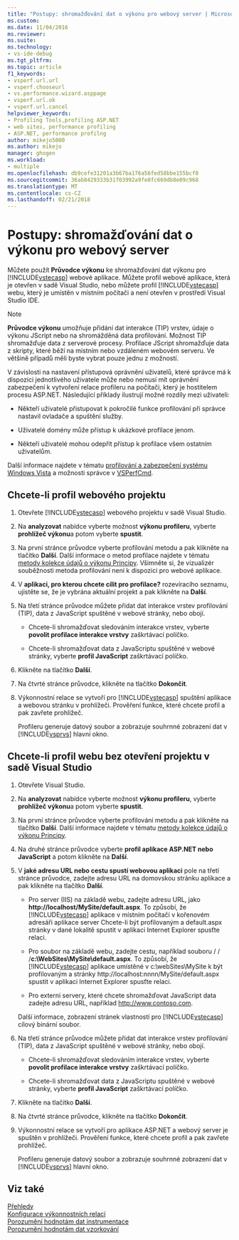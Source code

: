 ```yaml
---
title: "Postupy: shromažďování dat o výkonu pro webový server | Microsoft Docs"
ms.custom: 
ms.date: 11/04/2016
ms.reviewer: 
ms.suite: 
ms.technology:
- vs-ide-debug
ms.tgt_pltfrm: 
ms.topic: article
f1_keywords:
- vsperf.url.url
- vsperf.chooseurl
- vs.performance.wizard.asppage
- vsperf.url.ok
- vsperf.url.cancel
helpviewer_keywords:
- Profiling Tools,profiling ASP.NET
- web sites, performance profiling
- ASP.NET, performance profilng
author: mikejo5000
ms.author: mikejo
manager: ghogen
ms.workload:
- multiple
ms.openlocfilehash: db9cefe31201a3b67ba176a56fed58bbe155bcf0
ms.sourcegitcommit: 36ab8429333b31f03992a9fe8fc669db8e09c968
ms.translationtype: MT
ms.contentlocale: cs-CZ
ms.lasthandoff: 02/21/2018
---
```

# <a name="how-to-collect-performance-data-for-a-web-site"></a>Postupy: shromažďování dat o výkonu pro webový server

Můžete použít **Průvodce výkonu** ke shromažďování dat výkonu pro [!INCLUDE[vstecasp](../code-quality/includes/vstecasp_md.md)] webové aplikace. Můžete profil webové aplikace, která je otevřen v sadě Visual Studio, nebo můžete profil [!INCLUDE[vstecasp](../code-quality/includes/vstecasp_md.md)] webu, který je umístěn v místním počítači a není otevřen v prostředí Visual Studio IDE.

> [!NOTE]
> **Průvodce výkonu** umožňuje přidání dat interakce (TIP) vrstev, údaje o výkonu JScript nebo na shromážděná data profilování. Možnost TIP shromažďuje data z serverové procesy. Profilace JScript shromažďuje data z skripty, které běží na místním nebo vzdáleném webovém serveru. Ve většině případů měli byste vybrat pouze jednu z možností.

 V závislosti na nastavení přístupová oprávnění uživatelů, které správce má k dispozici jednotlivého uživatele může nebo nemusí mít oprávnění zabezpečení k vytvoření relace profileru na počítači, který je hostitelem procesu ASP.NET. Následující příklady ilustrují možné rozdíly mezi uživateli:

- Někteří uživatelé přistupovat k pokročilé funkce profilování při správce nastavil ovladače a spuštění služby.

- Uživatelé domény může přístup k ukázkové profilace jenom.

- Někteří uživatelé mohou odepřít přístup k profilace všem ostatním uživatelům.

 Další informace najdete v tématu [profilování a zabezpečení systému Windows Vista](../profiling/profiling-and-windows-vista-security.md) a možnosti správce v [VSPerfCmd](../profiling/vsperfcmd.md).

## <a name="to-profile-a-web-site-project"></a>Chcete-li profil webového projektu

1. Otevřete [!INCLUDE[vstecasp](../code-quality/includes/vstecasp_md.md)] webového projektu v sadě Visual Studio.

2. Na **analyzovat** nabídce vyberte možnost **výkonu profileru**, vyberte **prohlížeč výkonu**a potom vyberte **spustit**.

3. Na první stránce průvodce vyberte profilování metodu a pak klikněte na tlačítko **Další**. Další informace o metod profilace najdete v tématu [metody kolekce údajů o výkonu Principy](../profiling/understanding-performance-collection-methods.md). Všimněte si, že vizualizér souběžnosti metoda profilování není k dispozici pro webové aplikace.

4. V **aplikaci, pro kterou chcete cílit pro profilace?** rozevíracího seznamu, ujistěte se, že je vybrána aktuální projekt a pak klikněte na **Další**.

5. Na třetí stránce průvodce můžete přidat dat interakce vrstev profilování (TIP), data z JavaScript spuštěné v webové stránky, nebo obojí.

    - Chcete-li shromažďovat sledováním interakce vrstev, vyberte **povolit profilace interakce vrstvy** zaškrtávací políčko.

    - Chcete-li shromažďovat data z JavaScriptu spuštěné v webové stránky, vyberte **profil JavaScript** zaškrtávací políčko.

6. Klikněte na tlačítko **Další**.

7. Na čtvrté stránce průvodce, klikněte na tlačítko **Dokončit**.

8. Výkonnostní relace se vytvoří pro [!INCLUDE[vstecasp](../code-quality/includes/vstecasp_md.md)] spuštění aplikace a webovou stránku v prohlížeči. Prověření funkce, které chcete profil a pak zavřete prohlížeč.

     Profileru generuje datový soubor a zobrazuje souhrnné zobrazení dat v [!INCLUDE[vsprvs](../code-quality/includes/vsprvs_md.md)] hlavní okno.

## <a name="to-profile-a-web-site-without-opening-a-project-in-visual-studio"></a>Chcete-li profil webu bez otevření projektu v sadě Visual Studio

1. Otevřete Visual Studio.

2. Na **analyzovat** nabídce vyberte možnost **výkonu profileru**, vyberte **prohlížeč výkonu**a potom vyberte **spustit**.

3. Na první stránce průvodce vyberte profilování metodu a pak klikněte na tlačítko **Další**. Další informace najdete v tématu [metody kolekce údajů o výkonu Principy](../profiling/understanding-performance-collection-methods.md).

4. Na druhé stránce průvodce vyberte **profil aplikace ASP.NET nebo JavaScript** a potom klikněte na **Další**.

5. V **jaké adresu URL nebo cestu spustí webovou aplikaci** pole na třetí stránce průvodce, zadejte adresu URL na domovskou stránku aplikace a pak klikněte na tlačítko **Další**.

    - Pro server (IIS) na základě webu, zadejte adresu URL, jako **http://localhost/MySite/default.aspx**. To způsobí, že [!INCLUDE[vstecasp](../code-quality/includes/vstecasp_md.md)] aplikace v místním počítači v kořenovém adresáři aplikace server Chcete-li být profilovaným a default.aspx stránky v dané lokalitě spustit v aplikaci Internet Explorer spusťte relaci.

    - Pro soubor na základě webu, zadejte cestu, například souboru / / /**c:\WebSites\MySite\default.aspx**. To způsobí, že [!INCLUDE[vstecasp](../code-quality/includes/vstecasp_md.md)] aplikace umístěné v c:\webSites\MySite k být profilovaným a stránky http://localhost:nnnn/MySite/default.aspx spustit v aplikaci Internet Explorer spusťte relaci.

    - Pro externí servery, které chcete shromažďovat JavaScript data zadejte adresu URL, například http://www.contoso.com.

     Další informace, zobrazení stránek vlastností pro [!INCLUDE[vstecasp](../code-quality/includes/vstecasp_md.md)] cílový binární soubor.

6. Na třetí stránce průvodce můžete přidat dat interakce vrstev profilování (TIP), data z JavaScript spuštěné v webové stránky, nebo obojí.

    - Chcete-li shromažďovat sledováním interakce vrstev, vyberte **povolit profilace interakce vrstvy** zaškrtávací políčko.

    - Chcete-li shromažďovat data z JavaScriptu spuštěné v webové stránky, vyberte **profil JavaScript** zaškrtávací políčko.

7. Klikněte na tlačítko **Další**.

8. Na čtvrté stránce průvodce, klikněte na tlačítko **Dokončit**.

9. Výkonnostní relace se vytvoří pro aplikace ASP.NET a webový server je spuštěn v prohlížeči. Prověření funkce, které chcete profil a pak zavřete prohlížeč.

     Profileru generuje datový soubor a zobrazuje souhrnné zobrazení dat v [!INCLUDE[vsprvs](../code-quality/includes/vsprvs_md.md)] hlavní okno.

## <a name="see-also"></a>Viz také

[Přehledy](../profiling/overviews-performance-tools.md)  
[Konfigurace výkonnostních relací](../profiling/configuring-performance-sessions.md)  
[Porozumění hodnotám dat instrumentace](../profiling/understanding-instrumentation-data-values.md)  
[Porozumění hodnotám dat vzorkování](../profiling/understanding-sampling-data-values.md)
